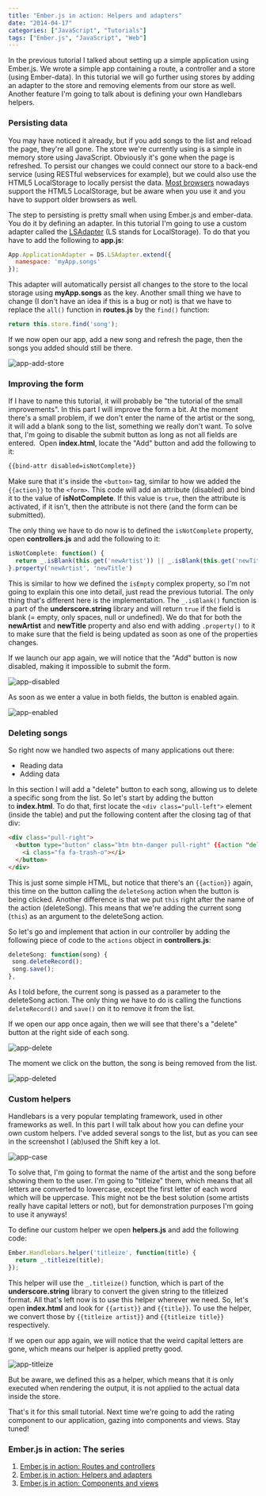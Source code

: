 ```yaml
---
title: "Ember.js in action: Helpers and adapters"
date: "2014-04-17"
categories: ["JavaScript", "Tutorials"]
tags: ["Ember.js", "JavaScript", "Web"]
---
```


In the previous tutorial I talked about setting up a simple application using Ember.js. We wrote a simple app containing a route, a controller and a store (using Ember-data). In this tutorial we will go further using stores by adding an adapter to the store and removing elements from our store as well. Another feature I'm going to talk about is defining your own Handlebars helpers.

### Persisting data

You may have noticed it already, but if you add songs to the list and reload the page, they're all gone. The store we're currently using is a simple in memory store using JavaScript. Obviously it's gone when the page is refreshed. To persist our changes we could connect our store to a back-end service (using RESTful webservices for example), but we could also use the HTML5 LocalStorage to locally persist the data. [Most browsers](http://caniuse.com/#feat=namevalue-storage) nowadays support the HTML5 LocalStorage, but be aware when you use it and you have to support older browsers as well.

The step to persisting is pretty small when using Ember.js and ember-data. You do it by defining an adapter. In this tutorial I'm going to use a custom adapter called the [LSAdapter](https://github.com/rpflorence/ember-localstorage-adapter) (LS stands for LocalStorage). To do that you have to add the following to **app.js**:

```javascript
App.ApplicationAdapter = DS.LSAdapter.extend({
  namespace: 'myApp.songs'
});
```

This adapter will automatically persist all changes to the store to the local storage using **myApp.songs** as the key. Another small thing we have to change (I don't have an idea if this is a bug or not) is that we have to replace the `all()` function in **routes.js** by the `find()` function:

```javascript
return this.store.find('song');
```

If we now open our app, add a new song and refresh the page, then the songs you added should still be there.

![app-add-store](images/app-add-store.png)

### Improving the form

If I have to name this tutorial, it will probably be "the tutorial of the small improvements". In this part I will improve the form a bit. At the moment there's a small problem, if we don't enter the name of the artist or the song, it will add a blank song to the list, something we really don't want. To solve that, I'm going to disable the submit button as long as not all fields are entered.  Open **index.html**, locate the "Add" button and add the following to it:

```html
{{bind-attr disabled=isNotComplete}}
```

Make sure that it's inside the `<button>` tag, similar to how we added the `{{action}}` to the `<form>`. This code will add an attribute (disabled) and bind it to the value of **isNotComplete**. If this value is `true`, then the attribute is activated, if it isn't, then the attribute is not there (and the form can be submitted).

The only thing we have to do now is to defined the `isNotComplete` property, open **controllers.js** and add the following to it:

```javascript
isNotComplete: function() {
  return _.isBlank(this.get('newArtist')) || _.isBlank(this.get('newTitle'));
}.property('newArtist', 'newTitle')
```

This is similar to how we defined the `isEmpty` complex property, so I'm not going to explain this one into detail, just read the previous tutorial. The only thing that's different here is the implementation. The `_.isBlank()` function is a part of the **underscore.string** library and will return `true` if the field is blank (= empty, only spaces, null or undefined). We do that for both the **newArtist** and **newTitle** property and also end with adding `.property()` to it to make sure that the field is being updated as soon as one of the properties changes.

If we launch our app again, we will notice that the "Add" button is now disabled, making it impossible to submit the form.

![app-disabled](images/app-disabled.png)

As soon as we enter a value in both fields, the button is enabled again.

![app-enabled](images/app-enabled.png)

### Deleting songs

So right now we handled two aspects of many applications out there:

- Reading data
- Adding data

In this section I will add a "delete" button to each song, allowing us to delete a specific song from the list. So let's start by adding the button to **index.html**. To do that, first locate the `<div class="pull-left">` element (inside the table) and put the following content after the closing tag of that div:

```html
<div class="pull-right">
  <button type="button" class="btn btn-danger pull-right" {{action "deleteSong" this on="click"}}>
    <i class="fa fa-trash-o"></i>
  </button>
</div>
```

This is just some simple HTML, but notice that there's an `{{action}}` again, this time on the button calling the `deleteSong` action when the button is being clicked. Another difference is that we put `this` right after the name of the action (deleteSong). This means that we're adding the current song (`this`) as an argument to the deleteSong action.

So let's go and implement that action in our controller by adding the following piece of code to the `actions` object in **controllers.js**:

```javascript
deleteSong: function(song) {
 song.deleteRecord();
 song.save();
},
```

As I told before, the current song is passed as a parameter to the deleteSong action. The only thing we have to do is calling the functions `deleteRecord()` and `save()` on it to remove it from the list.

If we open our app once again, then we will see that there's a "delete" button at the right side of each song.

![app-delete](images/app-delete.png)

The moment we click on the button, the song is being removed from the list.

![app-deleted](images/app-deleted.png)

### Custom helpers

Handlebars is a very popular templating framework, used in other frameworks as well. In this part I will talk about how you can define your own custom helpers. I've added several songs to the list, but as you can see in the screenshot I (ab)used the Shift key a lot.

![app-case](images/app-case.png)

To solve that, I'm going to format the name of the artist and the song before showing them to the user. I'm going to "titleize" them, which means that all letters are converted to lowercase, except the first letter of each word which will be uppercase. This might not be the best solution (some artists really have capital letters or not), but for demonstration purposes I'm going to use it anyways!

To define our custom helper we open **helpers.js** and add the following code:

```javascript
Ember.Handlebars.helper('titleize', function(title) {
  return _.titleize(title);
});
```

This helper will use the `_.titleize()` function, which is part of the **underscore.string** library to convert the given string to the titleized format. All that's left now is to use this helper wherever we need. So, let's open **index.html** and look for `{{artist}}` and `{{title}}`. To use the helper, we convert those by `{{titleize artist}}` and `{{titleize title}}` respectively.

If we open our app again, we will notice that the weird capital letters are gone, which means our helper is applied pretty good.

![app-titleize](images/app-titleize.png)

But be aware, we defined this as a helper, which means that it is only executed when rendering the output, it is not applied to the actual data inside the store.

That's it for this small tutorial. Next time we're going to add the rating component to our application, gazing into components and views. Stay tuned!

### Ember.js in action: The series

1. [Ember.js in action: Routes and controllers](/ember-routes-controllers/ "Ember.js in action: Routes and controllers")
2. [Ember.js in action: Helpers and adapters](/ember-helpers-adapters/ "Ember.js in action: Helpers and adapters")
3. [Ember.js in action: Components and views](/ember-components-views/ "Ember.js in action: Components and views")
